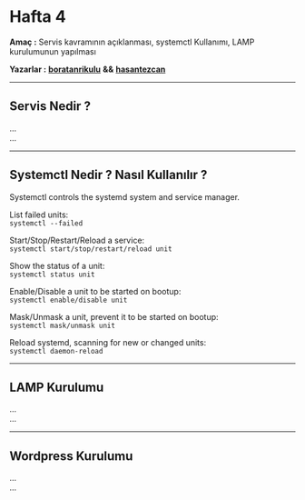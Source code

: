 
# Hafta 4

**Amaç :** Servis kavramının açıklanması, systemctl Kullanımı, LAMP kurulumunun yapılması

**Yazarlar :** [**boratanrikulu**](https://github.com/boratanrikulu) **&&** [**hasantezcan**](https://github.com/hasantezcan)

---

## Servis Nedir ?

...  
...

---

## Systemctl Nedir ? Nasıl Kullanılır ?

Systemctl controls the systemd system and service manager.

List failed units:  
`systemctl --failed`

Start/Stop/Restart/Reload a service:  
`systemctl start/stop/restart/reload unit`

Show the status of a unit:  
`systemctl status unit`

Enable/Disable a unit to be started on bootup:  
`systemctl enable/disable unit`

Mask/Unmask a unit, prevent it to be started on bootup:  
`systemctl mask/unmask unit`

Reload systemd, scanning for new or changed units:  
`systemctl daemon-reload`

---

## LAMP Kurulumu

...  
...

---

## Wordpress Kurulumu

...  
...
